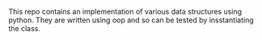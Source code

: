This repo contains an implementation of various data structures using python.
They are written using oop and so can be tested by insstantiating the class.
